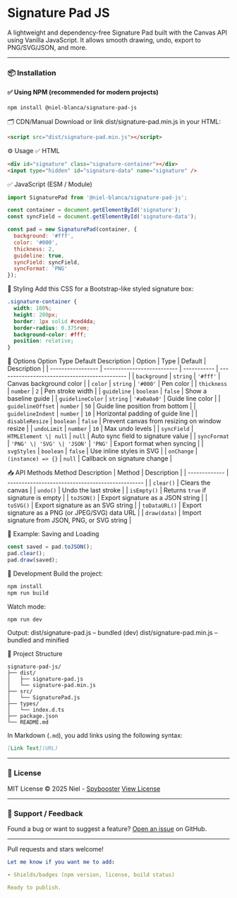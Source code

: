 # Signature Pad JS

A lightweight and dependency-free Signature Pad built with the Canvas API using Vanilla JavaScript. It allows smooth drawing, undo, export to PNG/SVG/JSON, and more.

---

### 📦 Installation

#### ✅ Using NPM (recommended for modern projects)

```bash
npm install @niel-blanca/signature-pad-js
```

🗂️ CDN/Manual
Download or link dist/signature-pad.min.js in your HTML:
```html
<script src="dist/signature-pad.min.js"></script>
```

⚙️ Usage
✅ HTML
```html
<div id="signature" class="signature-container"></div>
<input type="hidden" id="signature-data" name="signature" />
```

✅ JavaScript (ESM / Module)
```js
import SignaturePad from '@niel-blanca/signature-pad-js';

const container = document.getElementById('signature');
const syncField = document.getElementById('signature-data');

const pad = new SignaturePad(container, {
  background: '#fff',
  color: '#000',
  thickness: 2,
  guideline: true,
  syncField: syncField,
  syncFormat: 'PNG'
});
```

🎨 Styling
Add this CSS for a Bootstrap-like styled signature box:

```css
.signature-container {
  width: 100%;
  height: 200px;
  border: 1px solid #ced4da;
  border-radius: 0.375rem;
  background-color: #fff;
  position: relative;
}
```

🔧 Options
Option	Type	Default	Description
| Option            | Type                       | Default     | Description                                   |
| ----------------- | -------------------------- | ----------- | --------------------------------------------- |
| `background`      | `string`                   | `'#fff'`    | Canvas background color                       |
| `color`           | `string`                   | `'#000'`    | Pen color                                     |
| `thickness`       | `number`                   | `2`         | Pen stroke width                              |
| `guideline`       | `boolean`                  | `false`     | Show a baseline guide                         |
| `guidelineColor`  | `string`                   | `'#a0a0a0'` | Guide line color                              |
| `guidelineOffset` | `number`                   | `50`        | Guide line position from bottom               |
| `guidelineIndent` | `number`                   | `10`        | Horizontal padding of guide line              |
| `disableResize`   | `boolean`                  | `false`     | Prevent canvas from resizing on window resize |
| `undoLimit`       | `number`                   | `10`        | Max undo levels                               |
| `syncField`       | `HTMLElement \| null`      | `null`      | Auto sync field to signature value            |
| `syncFormat`      | `'PNG' \| 'SVG' \| 'JSON'` | `'PNG'`     | Export format when syncing                    |
| `svgStyles`       | `boolean`                  | `false`     | Use inline styles in SVG                      |
| `onChange`        | `(instance) => {}`         | `null`      | Callback on signature change                  |


📥 API Methods
Method	Description
| Method        | Description                                      |
| ------------- | ------------------------------------------------ |
| `clear()`     | Clears the canvas                                |
| `undo()`      | Undo the last stroke                             |
| `isEmpty()`   | Returns `true` if signature is empty             |
| `toJSON()`    | Export signature as a JSON string                |
| `toSVG()`     | Export signature as an SVG string                |
| `toDataURL()` | Export signature as a PNG (or JPEG/SVG) data URL |
| `draw(data)`  | Import signature from JSON, PNG, or SVG string   |


🔄 Example: Saving and Loading
```js
const saved = pad.toJSON();
pad.clear();
pad.draw(saved);
```

🧪 Development
Build the project:
```bash
npm install
npm run build
```

Watch mode:
```bash
npm run dev
```

Output:
dist/signature-pad.js – bundled (dev)
dist/signature-pad.min.js – bundled and minified

📁 Project Structure
```pgsql
signature-pad-js/
├── dist/
│   ├── signature-pad.js
│   └── signature-pad.min.js
├── src/
│   └── SignaturePad.js
├── types/
│   └── index.d.ts
├── package.json
└── README.md
```

In Markdown (`.md`), you add links using the following syntax:

```md
[Link Text](URL)
```
---

### 🧾 License

MIT License © 2025 Niel - [Spybooster](https://github.com/Spybooster/signature-pad-js)
[View License](https://opensource.org/licenses/MIT)

---

### 💬 Support / Feedback

Found a bug or want to suggest a feature? [Open an issue](https://github.com/Spybooster/signature-pad-js/issues) on GitHub.

---

Pull requests and stars welcome!
```yaml
Let me know if you want me to add:

- Shields/badges (npm version, license, build status)

Ready to publish.
```
